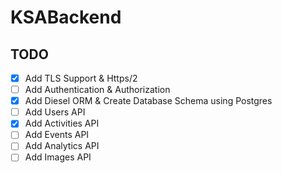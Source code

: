 # KSABackend

## TODO

- [x] Add TLS Support & Https/2
- [ ] Add Authentication & Authorization
- [x] Add Diesel ORM & Create Database Schema using Postgres
- [ ] Add Users API
- [x] Add Activities API
- [ ] Add Events API
- [ ] Add Analytics API
- [ ] Add Images API